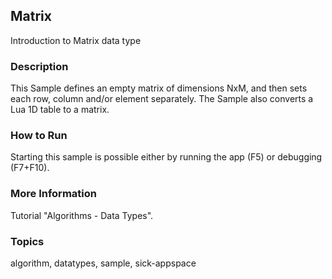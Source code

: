 ## Matrix

Introduction to Matrix data type

### Description

This Sample defines an empty matrix of dimensions NxM, and then sets
each row, column and/or element separately. The Sample also converts
a Lua 1D table to a matrix.

### How to Run

Starting this sample is possible either by running the app (F5) or
debugging (F7+F10).

### More Information

Tutorial "Algorithms - Data Types".

### Topics

algorithm, datatypes, sample, sick-appspace